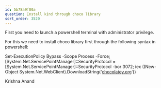 ```yaml
---
id: 5b78a9f80a
question: Install kind through choco library
sort_order: 3520
---
```


First you need to launch a powershell terminal with administrator privilege.

For this we need to install choco library first through the following syntax in powershell:

Set-ExecutionPolicy Bypass -Scope Process -Force; [System.Net.ServicePointManager]::SecurityProtocol = [System.Net.ServicePointManager]::SecurityProtocol -bor 3072; iex ((New-Object System.Net.WebClient).DownloadString('[chocolatey.org](https://chocolatey.org/install.ps1)'))

Krishna Anand

